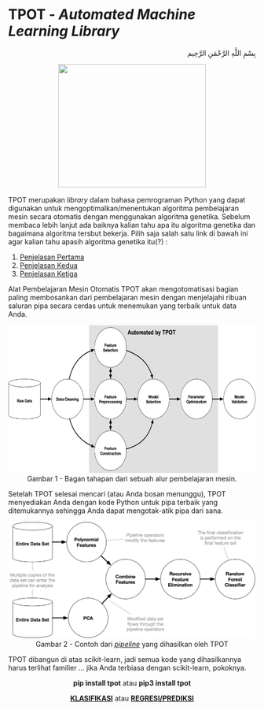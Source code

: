 # TPOT - <i>Automated Machine Learning Library</i> 

<p align="right">
بِسْمِ اللَّهِ الرَّحْمَنِ الرَّحِيم 
</p>
<p align="center"><img src="https://raw.githubusercontent.com/EpistasisLab/tpot/master/images/tpot-logo.jpg" height="250" width="300"/></p>

TPOT merupakan <i>library</i> dalam bahasa pemrograman Python yang dapat digunakan untuk mengoptimalkan/menentukan algoritma pembelajaran mesin secara otomatis dengan menggunakan algoritma genetika. Sebelum membaca lebih lanjut ada baiknya kalian tahu apa itu algoritma genetika dan bagaimana algoritma tersbut bekerja. Pilih saja salah satu link di bawah ini agar kalian tahu apasih algoritma genetika itu(?) :<br>
1. <a href="https://id.wikipedia.org/wiki/Algoritme_genetik">Penjelasan Pertama</a>
2. <a href="https://github.com/Rakhid16/Python-GA-TPOT/blob/master/Algoritma%20Genetika.pdf">Penjelasan Kedua</a>
3. <a href="https://www.youtube.com/watch?v=2mXcs-CNCB8">Penjelasan Ketiga</a>

Alat Pembelajaran Mesin Otomatis TPOT akan mengotomatisasi bagian paling membosankan dari pembelajaran mesin dengan menjelajahi ribuan saluran pipa secara cerdas untuk menemukan yang terbaik untuk data Anda.
<p align="center"><img src="https://raw.githubusercontent.com/EpistasisLab/tpot/master/images/tpot-ml-pipeline.png" height="300" width="600"/>Gambar 1 - Bagan tahapan dari sebuah alur pembelajaran mesin.</p>

Setelah TPOT selesai mencari (atau Anda bosan menunggu), TPOT menyediakan Anda dengan kode Python untuk pipa terbaik yang ditemukannya sehingga Anda dapat mengotak-atik pipa dari sana.
<p align="center"><img src="https://raw.githubusercontent.com/EpistasisLab/tpot/master/images/tpot-pipeline-example.png"/>Gambar 2 - Contoh dari <a href="https://id.wikipedia.org/wiki/Pipeline"><i>pipeline</i></a> yang dihasilkan oleh TPOT</p>

TPOT dibangun di atas scikit-learn, jadi semua kode yang dihasilkannya harus terlihat familier ... jika Anda terbiasa dengan scikit-learn, pokoknya.

<p align="center">
<b>pip install tpot</b> atau <b>pip3 install tpot</b>
</p>

<p align="center">
<b><a href="#">KLASIFIKASI</a></b> atau <b><a href="#">REGRESI/PREDIKSI</a></b>
</p>
